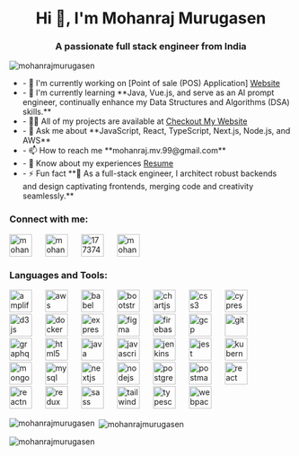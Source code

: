 <h1 align="center">Hi 👋, I'm Mohanraj Murugasen</h1>
<h3 align="center">A passionate full stack engineer from India</h3>

<p align="left">
  <img
    src="https://komarev.com/ghpvc/?username=mohanrajmurugasen&label=Profile%20views&color=0e75b6&style=flat"
    alt="mohanrajmurugasen"
  />
</p>

<ul>
  <li>- 🔭 I'm currently working on [Point of sale (POS) Application] <a href="https://ss-service-advanced.04partners-dev.com/login" target="blank">Website</a></li>
  <li>- 🌱 I'm currently learning **Java, Vue.js, and serve as an AI prompt engineer, continually enhance my Data Structures and Algorithms (DSA) skills.**</li>
  <li>- 👨‍💻 All of my projects are available at <a href="https://mohanraj-dev.netlify.app/" target="blank">Checkout My Website</a></li>
  <li>- 💬 Ask me about **JavaScript, React, TypeScript, Next.js, Node.js, and AWS**</li>
  <li>- 📫 How to reach me **mohanraj.mv.99@gmail.com**</li>
  <li>- 📄 Know about my experiences <a href="https://mohanraj-dev.netlify.app/resume" target="blank">Resume</a></li>
  <li>- ⚡ Fun fact **🚀 As a full-stack engineer, I architect robust backends and design captivating frontends, merging code and creativity seamlessly.**</li>
</ul>

<h3 align="left">Connect with me:</h3>
<p align="left">
  <a href="https://mohanraj-dev.netlify.app/" target="blank"
    ><img
      align="center"
      src="https://mohanraj-dev.netlify.app/static/media/Mohanraj.34dd71b8879125e26695.png"
      alt="mohanrajProfileImage"
      height="40"
      width="40"
      style="margin-right: 20px"
  /></a>
  <a href="https://linkedin.com/in/mohanrajmurugasen" target="blank"
    ><img
      align="center"
      src="https://upload.wikimedia.org/wikipedia/commons/thumb/c/ca/LinkedIn_logo_initials.png/640px-LinkedIn_logo_initials.png"
      alt="mohanrajmurugasen"
      height="40"
      width="40"
      style="margin-right: 20px"
  /></a>
  <a href="https://stackoverflow.com/users/17737494" target="blank"
    ><img
      align="center"
      src="https://pbs.twimg.com/profile_images/1220067947798024192/30eZhfxx_400x400.png"
      alt="17737494"
      height="40"
      width="40"
      style="margin-right: 20px"
  /></a>
  <a href="https://www.leetcode.com/mohanraj_murugasen" target="blank"
    ><img
      align="center"
      src="https://pbs.twimg.com/profile_images/910592237695676416/7xInX10u_400x400.jpg"
      alt="mohanraj_murugasen"
      height="40"
      width="40"
  /></a>
</p>

<h3 align="left">Languages and Tools:</h3>
<p align="left">
  <a
    href="https://aws.amazon.com/amplify/"
    target="_blank"
    rel="noreferrer"
    style="text-decoration: none"
  >
    <img
      src="https://docs.amplify.aws/assets/logo-dark.svg"
      alt="amplify"
      width="40"
      height="40"
      style="margin-right: 20px"
    />
  </a>
  <a
    href="https://aws.amazon.com"
    target="_blank"
    rel="noreferrer"
    style="text-decoration: none"
  >
    <img
      src="https://upload.wikimedia.org/wikipedia/commons/thumb/9/93/Amazon_Web_Services_Logo.svg/1200px-Amazon_Web_Services_Logo.svg.png"
      alt="aws"
      width="40"
      height="40"
      style="margin-right: 20px"
    />
  </a>
  <a
    href="https://babeljs.io/"
    target="_blank"
    rel="noreferrer"
    style="text-decoration: none"
  >
    <img
      src="https://www.vectorlogo.zone/logos/babeljs/babeljs-icon.svg"
      alt="babel"
      width="40"
      height="40"
      style="margin-right: 20px"
    />
  </a>
  <a
    href="https://getbootstrap.com"
    target="_blank"
    rel="noreferrer"
    style="text-decoration: none"
  >
    <img
      src="https://upload.wikimedia.org/wikipedia/commons/thumb/b/b2/Bootstrap_logo.svg/800px-Bootstrap_logo.svg.png"
      alt="bootstrap"
      width="40"
      height="40"
      style="margin-right: 20px"
    />
  </a>
  <a
    href="https://www.chartjs.org"
    target="_blank"
    rel="noreferrer"
    style="text-decoration: none"
  >
    <img
      src="https://www.chartjs.org/media/logo-title.svg"
      alt="chartjs"
      width="40"
      height="40"
      style="margin-right: 20px"
    />
  </a>
  <a
    href="https://www.w3schools.com/css/"
    target="_blank"
    rel="noreferrer"
    style="text-decoration: none"
  >
    <img
      src="https://cdn.pixabay.com/photo/2017/08/05/11/16/logo-2582747_1280.png"
      alt="css3"
      width="40"
      height="40"
      style="margin-right: 20px"
    />
  </a>
  <a
    href="https://www.cypress.io"
    target="_blank"
    rel="noreferrer"
    style="text-decoration: none"
  >
    <img
      src="https://cdn.dribbble.com/userupload/3382127/file/still-8e8973a6269c296bc965098ef2e2fff5.png"
      alt="cypress"
      width="40"
      height="40"
      style="margin-right: 20px"
    />
  </a>
  <a
    href="https://d3js.org/"
    target="_blank"
    rel="noreferrer"
    style="text-decoration: none"
  >
    <img
      src="https://images.g2crowd.com/uploads/product/image/social_landscape/social_landscape_d37f89c1251e47b82c66ab6ff1b4c2be/d3js.jpeg"
      alt="d3js"
      width="40"
      height="40"
      style="margin-right: 20px"
    />
  </a>
  <a
    href="https://www.docker.com/"
    target="_blank"
    rel="noreferrer"
    style="text-decoration: none"
  >
    <img
      src="https://bunnyacademy.b-cdn.net/what-is-docker.png"
      alt="docker"
      width="40"
      height="40"
      style="margin-right: 20px"
    />
  </a>
  <a
    href="https://expressjs.com"
    target="_blank"
    rel="noreferrer"
    style="text-decoration: none"
  >
    <img
      src="https://ajeetchaulagain.com/static/7cb4af597964b0911fe71cb2f8148d64/87351/express-js.png"
      alt="express"
      width="40"
      height="40"
      style="margin-right: 20px"
    />
  </a>
  <a
    href="https://www.figma.com/"
    target="_blank"
    rel="noreferrer"
    style="text-decoration: none"
  >
    <img
      src="https://www.vectorlogo.zone/logos/figma/figma-icon.svg"
      alt="figma"
      width="40"
      height="40"
      style="margin-right: 20px"
    />
  </a>
  <a
    href="https://firebase.google.com/"
    target="_blank"
    rel="noreferrer"
    style="text-decoration: none"
  >
    <img
      src="https://www.vectorlogo.zone/logos/firebase/firebase-icon.svg"
      alt="firebase"
      width="40"
      height="40"
      style="margin-right: 20px"
    />
  </a>
  <a
    href="https://cloud.google.com"
    target="_blank"
    rel="noreferrer"
    style="text-decoration: none"
  >
    <img
      src="https://www.vectorlogo.zone/logos/google_cloud/google_cloud-icon.svg"
      alt="gcp"
      width="40"
      height="40"
      style="margin-right: 20px"
    />
  </a>
  <a
    href="https://git-scm.com/"
    target="_blank"
    rel="noreferrer"
    style="text-decoration: none"
  >
    <img
      src="https://www.vectorlogo.zone/logos/git-scm/git-scm-icon.svg"
      alt="git"
      width="40"
      height="40"
      style="margin-right: 20px"
    />
  </a>
  <a
    href="https://graphql.org"
    target="_blank"
    rel="noreferrer"
    style="text-decoration: none"
  >
    <img
      src="https://www.vectorlogo.zone/logos/graphql/graphql-icon.svg"
      alt="graphql"
      width="40"
      height="40"
      style="margin-right: 20px"
    />
  </a>
  <a
    href="https://www.w3.org/html/"
    target="_blank"
    rel="noreferrer"
    style="text-decoration: none"
  >
    <img
      src="https://cdn.pixabay.com/photo/2017/08/05/11/16/logo-2582748_640.png"
      alt="html5"
      width="40"
      height="40"
      style="margin-right: 20px"
    />
  </a>
  <a
    href="https://www.java.com"
    target="_blank"
    rel="noreferrer"
    style="text-decoration: none"
  >
    <img
      src="https://cdn4.iconfinder.com/data/icons/logos-and-brands/512/181_Java_logo_logos-512.png"
      alt="java"
      width="40"
      height="40"
      style="margin-right: 20px"
    />
  </a>
  <a
    href="https://developer.mozilla.org/en-US/docs/Web/JavaScript"
    target="_blank"
    rel="noreferrer"
    style="text-decoration: none"
  >
    <img
      src="https://react-etc.net/files/2016-06/javascript-logo.png"
      alt="javascript"
      width="40"
      height="40"
      style="margin-right: 20px"
    />
  </a>
  <a
    href="https://www.jenkins.io"
    target="_blank"
    rel="noreferrer"
    style="text-decoration: none"
  >
    <img
      src="https://www.vectorlogo.zone/logos/jenkins/jenkins-icon.svg"
      alt="jenkins"
      width="40"
      height="40"
      style="margin-right: 20px"
    />
  </a>
  <a
    href="https://jestjs.io"
    target="_blank"
    rel="noreferrer"
    style="text-decoration: none"
  >
    <img
      src="https://www.vectorlogo.zone/logos/jestjsio/jestjsio-icon.svg"
      alt="jest"
      width="40"
      height="40"
      style="margin-right: 20px"
    />
  </a>
  <a
    href="https://kubernetes.io"
    target="_blank"
    rel="noreferrer"
    style="text-decoration: none"
  >
    <img
      src="https://www.vectorlogo.zone/logos/kubernetes/kubernetes-icon.svg"
      alt="kubernetes"
      width="40"
      height="40"
      style="margin-right: 20px"
    />
  </a>
  <a
    href="https://www.mongodb.com/"
    target="_blank"
    rel="noreferrer"
    style="text-decoration: none"
  >
    <img
      src="https://pbs.twimg.com/profile_images/1452637606559326217/GFz_P-5e_400x400.png"
      alt="mongodb"
      width="40"
      height="40"
      style="margin-right: 20px"
    />
  </a>
  <a
    href="https://www.mysql.com/"
    target="_blank"
    rel="noreferrer"
    style="text-decoration: none"
  >
    <img
      src="https://pbs.twimg.com/profile_images/1255113654049128448/J5Yt92WW_400x400.png"
      alt="mysql"
      width="40"
      height="40"
      style="margin-right: 20px"
    />
  </a>
  <a
    href="https://nextjs.org/"
    target="_blank"
    rel="noreferrer"
    style="text-decoration: none"
  >
    <img
      src="https://cdn.worldvectorlogo.com/logos/nextjs-2.svg"
      alt="nextjs"
      width="40"
      height="40"
      style="margin-right: 20px"
    />
  </a>
  <a
    href="https://nodejs.org"
    target="_blank"
    rel="noreferrer"
    style="text-decoration: none"
  >
    <img
      src="https://images.g2crowd.com/uploads/product/image/large_detail/large_detail_f0b606abb6d19089febc9faeeba5bc05/nodejs-development-services.png"
      alt="nodejs"
      width="40"
      height="40"
      style="margin-right: 20px"
    />
  </a>
  <a
    href="https://www.postgresql.org"
    target="_blank"
    rel="noreferrer"
    style="text-decoration: none"
  >
    <img
      src="https://upload.wikimedia.org/wikipedia/commons/thumb/2/29/Postgresql_elephant.svg/1200px-Postgresql_elephant.svg.png"
      alt="postgresql"
      width="40"
      height="40"
      style="margin-right: 20px"
    />
  </a>
  <a
    href="https://postman.com"
    target="_blank"
    rel="noreferrer"
    style="text-decoration: none"
  >
    <img
      src="https://www.vectorlogo.zone/logos/getpostman/getpostman-icon.svg"
      alt="postman"
      width="40"
      height="40"
      style="margin-right: 20px"
    />
  </a>
  <a
    href="https://reactjs.org/"
    target="_blank"
    rel="noreferrer"
    style="text-decoration: none"
  >
    <img
      src="https://reactnative.dev/img/header_logo.svg"
      alt="react"
      width="40"
      height="40"
      style="margin-right: 20px"
    />
  </a>
  <a
    href="https://reactnative.dev/"
    target="_blank"
    rel="noreferrer"
    style="text-decoration: none"
  >
    <img
      src="https://blog.logrocket.com/wp-content/uploads/2021/11/building-ui-components-react-native-1.png"
      alt="reactnative"
      width="40"
      height="40"
      style="margin-right: 20px"
    />
  </a>
  <a
    href="https://redux.js.org"
    target="_blank"
    rel="noreferrer"
    style="text-decoration: none"
  >
    <img
      src="https://w7.pngwing.com/pngs/413/852/png-transparent-redux-react-logo-javascript-dq-purple-violet-text-thumbnail.png"
      alt="redux"
      width="40"
      height="40"
      style="margin-right: 20px"
    />
  </a>
  <a
    href="https://sass-lang.com"
    target="_blank"
    rel="noreferrer"
    style="text-decoration: none"
  >
    <img
      src="https://cdn3.iconfinder.com/data/icons/logos-and-brands-adobe/512/288_Sass-512.png"
      alt="sass"
      width="40"
      height="40"
      style="margin-right: 20px"
    />
  </a>
  <a
    href="https://tailwindcss.com/"
    target="_blank"
    rel="noreferrer"
    style="text-decoration: none"
  >
    <img
      src="https://www.vectorlogo.zone/logos/tailwindcss/tailwindcss-icon.svg"
      alt="tailwind"
      width="40"
      height="40"
      style="margin-right: 20px"
    />
  </a>
  <a
    href="https://www.typescriptlang.org/"
    target="_blank"
    rel="noreferrer"
    style="text-decoration: none"
  >
    <img
      src="https://www.svgrepo.com/show/374144/typescript.svg"
      alt="typescript"
      width="40"
      height="40"
      style="margin-right: 20px"
    />
  </a>
  <a
    href="https://webpack.js.org"
    target="_blank"
    rel="noreferrer"
    style="text-decoration: none"
  >
    <img
      src="https://encrypted-tbn0.gstatic.com/images?q=tbn:ANd9GcRpmCN1bAJG_BQEwhfSLVFpTaNlSE329Tgps6MEqaNhFAeeGZokzgfHZM1zdH2Lixr7ceg&usqp=CAU"
      alt="webpack"
      width="40"
      height="40"
    />
  </a>
</p>

<p>
  <img
    align="left"
    src="https://github-readme-stats.vercel.app/api/top-langs?username=mohanrajmurugasen&show_icons=true&locale=en&layout=compact"
    alt="mohanrajmurugasen"
  />
</p>

<p>
  &nbsp;<img
    align="center"
    src="https://github-readme-stats.vercel.app/api?username=mohanrajmurugasen&show_icons=true&locale=en"
    alt="mohanrajmurugasen"
  />
</p>

<p>
  <img
    align="center"
    src="https://github-readme-streak-stats.herokuapp.com/?user=mohanrajmurugasen&"
    alt="mohanrajmurugasen"
  />
</p>
